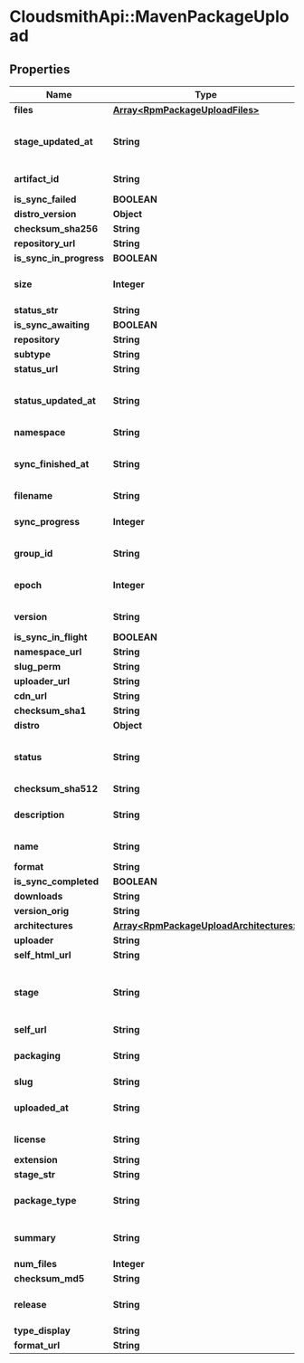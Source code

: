 # CloudsmithApi::MavenPackageUpload

## Properties
Name | Type | Description | Notes
------------ | ------------- | ------------- | -------------
**files** | [**Array&lt;RpmPackageUploadFiles&gt;**](RpmPackageUploadFiles.md) |  | [optional] 
**stage_updated_at** | **String** | The datetime the package stage was updated at. | [optional] 
**artifact_id** | **String** | The ID of the artifact. | [optional] 
**is_sync_failed** | **BOOLEAN** |  | [optional] 
**distro_version** | **Object** |  | [optional] 
**checksum_sha256** | **String** |  | [optional] 
**repository_url** | **String** |  | [optional] 
**is_sync_in_progress** | **BOOLEAN** |  | [optional] 
**size** | **Integer** | The calculated size of the package. | [optional] 
**status_str** | **String** |  | [optional] 
**is_sync_awaiting** | **BOOLEAN** |  | [optional] 
**repository** | **String** |  | [optional] 
**subtype** | **String** |  | [optional] 
**status_url** | **String** |  | [optional] 
**status_updated_at** | **String** | The datetime the package status was updated at. | [optional] 
**namespace** | **String** |  | [optional] 
**sync_finished_at** | **String** | The datetime the package sync was finished at. | [optional] 
**filename** | **String** |  | [optional] 
**sync_progress** | **Integer** | Synchronisation progress (from 0-100) | [optional] 
**group_id** | **String** | Artifact&#39;s group ID. | [optional] 
**epoch** | **Integer** | The epoch of the package version (if any). | [optional] 
**version** | **String** | The version of this package. | [optional] 
**is_sync_in_flight** | **BOOLEAN** |  | [optional] 
**namespace_url** | **String** |  | [optional] 
**slug_perm** | **String** |  | [optional] 
**uploader_url** | **String** |  | [optional] 
**cdn_url** | **String** |  | [optional] 
**checksum_sha1** | **String** |  | [optional] 
**distro** | **Object** |  | [optional] 
**status** | **String** | The synchronisation status of the package. | [optional] 
**checksum_sha512** | **String** |  | [optional] 
**description** | **String** | A textual description of this package. | [optional] 
**name** | **String** | The name of this package. | [optional] 
**format** | **String** |  | [optional] 
**is_sync_completed** | **BOOLEAN** |  | [optional] 
**downloads** | **String** |  | [optional] 
**version_orig** | **String** |  | [optional] 
**architectures** | [**Array&lt;RpmPackageUploadArchitectures&gt;**](RpmPackageUploadArchitectures.md) |  | [optional] 
**uploader** | **String** |  | [optional] 
**self_html_url** | **String** |  | [optional] 
**stage** | **String** | The synchronisation (in progress) stage of the package. | [optional] 
**self_url** | **String** |  | [optional] 
**packaging** | **String** | Artifact&#39;s Maven packaging type. | [optional] 
**slug** | **String** |  | [optional] 
**uploaded_at** | **String** | The date this package was uploaded. | [optional] 
**license** | **String** | The license of this package. | [optional] 
**extension** | **String** |  | [optional] 
**stage_str** | **String** |  | [optional] 
**package_type** | **String** | The type of package contents. | [optional] 
**summary** | **String** | A one-liner synopsis of this package. | [optional] 
**num_files** | **Integer** |  | [optional] 
**checksum_md5** | **String** |  | [optional] 
**release** | **String** | The release of the package version (if any). | [optional] 
**type_display** | **String** |  | [optional] 
**format_url** | **String** |  | [optional] 


